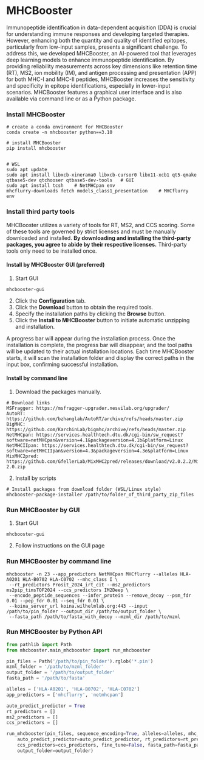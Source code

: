 
# MHCBooster
Immunopeptide identification in data-dependent acquisition (DDA) is crucial for
understanding immune responses and developing targeted therapies.
However, enhancing both the quantity and quality of identified epitopes,
particularly from low-input samples, presents a significant challenge.
To address this, we developed MHCBooster,
an AI-powered tool that leverages deep learning models to enhance immunopeptide identification.
By providing reliability measurements across key dimensions like retention time (RT), MS2, ion mobility (IM),
and antigen processing and presentation (APP) for both MHC-I and MHC-II peptides,
MHCBooster increases the sensitivity and specificity in epitope identifications,
especially in lower-input scenarios.
MHCBooster features a graphical user interface and is also available via command line or as a Python package. 

### Install MHCBooster

```terminal
# create a conda environment for MHCBooster
conda create -n mhcbooster python==3.10

# install MHCBooster
pip install mhcbooster


# WSL
sudo apt update
sudo apt install libxcb-xinerama0 libxcb-cursor0 libx11-xcb1 qt5-qmake qtbase5-dev qtchooser qtbase5-dev-tools   # GUI
sudo apt install tcsh    # NetMHCpan env
mhcflurry-downloads fetch models_class1_presentation    # MHCflurry env
```

### Install third party tools
MHCBooster utilizes a variety of tools for RT, MS2, and CCS scoring. 
Some of these tools are governed by strict licenses and must be manually downloaded and installed.
**By downloading and installing the third-party packages, you agree to abide by their respective licenses.**
Third-party tools only need to be installed once.

#### Install by MHCBooster GUI (preferred)

1. Start GUI
```terminal
mhcbooster-gui
```
2. Click the **Configuration** tab.
3. Click the **Download** button to obtain the required tools.
2. Specify the installation paths by clicking the **Browse** button.
3. Click the **Install to MHCBooster** button to initiate automatic unzipping and installation.

A progress bar will appear during the installation process. Once the installation is complete,
the progress bar will disappear, and the tool paths will be updated to their actual installation locations. 
Each time MHCBooster starts, it will scan the installation folder and display the correct paths in the input box,
confirming successful installation.

#### Install by command line 
1. Download the packages manually.
```text
# Download links
MSFragger: https://msfragger-upgrader.nesvilab.org/upgrader/
AutoRT: https://github.com/bzhanglab/AutoRT/archive/refs/heads/master.zip
BigMHC: https://github.com/KarchinLab/bigmhc/archive/refs/heads/master.zip
NetMHCpan: https://services.healthtech.dtu.dk/cgi-bin/sw_request?software=netMHCpan&version=4.1&packageversion=4.1b&platform=Linux
NetMHCIIpan: https://services.healthtech.dtu.dk/cgi-bin/sw_request?software=netMHCIIpan&version=4.3&packageversion=4.3e&platform=Linux
MixMHC2pred: https://github.com/GfellerLab/MixMHC2pred/releases/download/v2.0.2.2/MixMHC2pred-2.0.zip
```
2. Install by scripts
```terminal
# Install packages from download folder (WSL/Linux style)
mhcbooster-package-installer /path/to/folder_of_third_party_zip_files
```

### Run MHCBooster by GUI

1. Start GUI
```terminal
mhcbooster-gui
```
2. Follow instructions on the GUI page

### Run MHCBooster by command line
```terminal
mhcbooster -n 23 --app_predictors NetMHCpan MHCflurry --alleles HLA-A0201 HLA-B0702 HLA-C0702 --mhc_class I \
 --rt_predictors Prosit_2024_irt_cit --ms2_predictors ms2pip_timsTOF2024 --ccs_predictors IM2Deep \
 --encode_peptide_sequences --infer_protein --remove_decoy --psm_fdr 0.01 --pep_fdr 0.01 --seq_fdr 0.01 \
 --koina_server_url koina.wilhelmlab.org:443 --input /path/to/pin_folder --output_dir /path/to/output_folder \
 --fasta_path /path/to/fasta_with_decoy --mzml_dir /path/to/mzml
```

### Run MHCBooster by Python API

```python
from pathlib import Path
from mhcbooster.main_mhcbooster import run_mhcbooster

pin_files = Path('/path/to/pin_folder').rglob('*.pin')
mzml_folder = '/path/to/mzml_folder'
output_folder = '/path/to/output_folder'
fasta_path = '/path/to/fasta'

alleles = ['HLA-A0201', 'HLA-B0702', 'HLA-C0702']
app_predictors = ['mhcflurry', 'netmhcpan']

auto_predict_predictor = True
rt_predictors = []
ms2_predictors = []
ccs_predictors = []

run_mhcbooster(pin_files, sequence_encoding=True, alleles=alleles, mhc_class='I', app_predictors=app_predictors,
    auto_predict_predictor=auto_predict_predictor, rt_predictors=rt_predictors, ms2_predictors=ms2_predictors,
    ccs_predictors=ccs_predictors, fine_tune=False, fasta_path=fasta_path, mzml_folder=mzml_folder,
    output_folder=output_folder)
```
